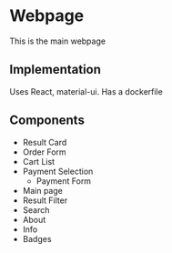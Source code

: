 # Webpage
This is the main webpage

## Implementation
Uses React, material-ui.
Has a dockerfile

## Components
- Result Card
- Order Form
- Cart List
- Payment Selection
  - Payment Form
- Main page
- Result Filter
- Search
- About
- Info
- Badges